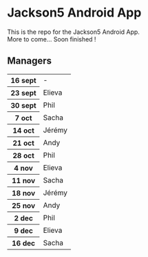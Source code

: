 Jackson5 Android App
====================

This is the repo for the Jackson5 Android App.  
More to come...
Soon finished !

## Managers

<table>
	<tr><th>16 sept</th> <td> - </td></tr>
	<tr><th>23 sept</th> <td>Elieva</td></tr>
	<tr><th>30 sept</th> <td>Phil</td></tr>
	<tr><th>7  oct </th> <td>Sacha</td></tr>
	<tr><th>14 oct </th> <td>Jérémy</td></tr>
	<tr><th>21 oct </th> <td>Andy</td></tr>
	<tr><th>28 oct </th> <td>Phil</td></tr>
	<tr><th>4  nov </th> <td>Elieva</td></tr>
	<tr><th>11 nov </th> <td>Sacha</td></tr>
	<tr><th>18 nov </th> <td>Jérémy</td></tr>
	<tr><th>25 nov </th> <td>Andy</td></tr>
	<tr><th>2  dec </th> <td>Phil</td></tr>
	<tr><th>9  dec </th> <td>Elieva</td></tr>
	<tr><th>16 dec </th> <td>Sacha</td></tr>
</table>
